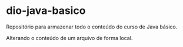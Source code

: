 # dio-java-basico
Repositório para armazenar todo o conteúdo do curso de Java básico.

Alterando o conteúdo de um arquivo de forma local.